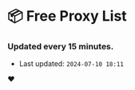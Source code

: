 # :package: Free Proxy List
### Updated every 15 minutes.

- Last updated: `2024-07-10 18:11`

:heart:
